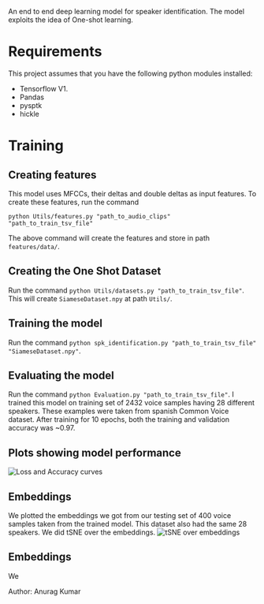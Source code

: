 An end to end deep learning model for speaker identification. The model exploits the idea of One-shot learning.

# Requirements
This project assumes that you have the following python modules installed:
- Tensorflow V1.
- Pandas
- pysptk
- hickle

# Training
## Creating features
This model uses MFCCs, their deltas and double deltas as input features. To create these features, run the command
```
python Utils/features.py "path_to_audio_clips" "path_to_train_tsv_file"
```
The above command will create the features and store in path ```features/data/```. 

## Creating the One Shot Dataset
Run the command ```python Utils/datasets.py "path_to_train_tsv_file"```. This will create ```SiameseDataset.npy``` at path ```Utils/```.

## Training the model
Run the command ```python spk_identification.py "path_to_train_tsv_file" "SiameseDataset.npy"```.

## Evaluating the model
Run the command ```python Evaluation.py "path_to_train_tsv_file"```. I trained this model on training set of 2432 voice samples having 28 different speakers. These examples were taken from spanish Common Voice dataset. After training for 10 epochs, both the training and validation accuracy was ~0.97.

## Plots showing model performance
![Loss and Accuracy curves](LossAcc.PNG)

## Embeddings
We plotted the embeddings we got from our testing set of 400 voice samples taken from the trained model. This dataset also had the same 28 speakers. We did tSNE over the embeddings.
![tSNE over embeddings](tsne.png)

## Embeddings
We 

Author: Anurag Kumar



